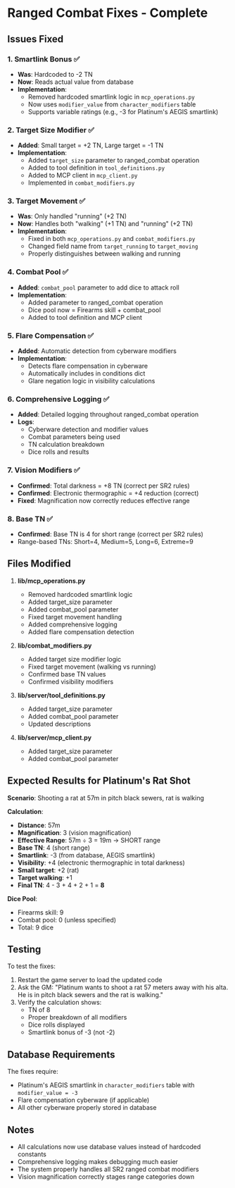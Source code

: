 # Ranged Combat Fixes - Complete

## Issues Fixed

### 1. **Smartlink Bonus** ✅
- **Was**: Hardcoded to -2 TN
- **Now**: Reads actual value from database
- **Implementation**: 
  - Removed hardcoded smartlink logic in `mcp_operations.py`
  - Now uses `modifier_value` from `character_modifiers` table
  - Supports variable ratings (e.g., -3 for Platinum's AEGIS smartlink)

### 2. **Target Size Modifier** ✅
- **Added**: Small target = +2 TN, Large target = -1 TN
- **Implementation**:
  - Added `target_size` parameter to ranged_combat operation
  - Added to tool definition in `tool_definitions.py`
  - Added to MCP client in `mcp_client.py`
  - Implemented in `combat_modifiers.py`

### 3. **Target Movement** ✅
- **Was**: Only handled "running" (+2 TN)
- **Now**: Handles both "walking" (+1 TN) and "running" (+2 TN)
- **Implementation**:
  - Fixed in both `mcp_operations.py` and `combat_modifiers.py`
  - Changed field name from `target_running` to `target_moving`
  - Properly distinguishes between walking and running

### 4. **Combat Pool** ✅
- **Added**: `combat_pool` parameter to add dice to attack roll
- **Implementation**:
  - Added parameter to ranged_combat operation
  - Dice pool now = Firearms skill + combat_pool
  - Added to tool definition and MCP client

### 5. **Flare Compensation** ✅
- **Added**: Automatic detection from cyberware modifiers
- **Implementation**:
  - Detects flare compensation in cyberware
  - Automatically includes in conditions dict
  - Glare negation logic in visibility calculations

### 6. **Comprehensive Logging** ✅
- **Added**: Detailed logging throughout ranged_combat operation
- **Logs**:
  - Cyberware detection and modifier values
  - Combat parameters being used
  - TN calculation breakdown
  - Dice rolls and results

### 7. **Vision Modifiers** ✅
- **Confirmed**: Total darkness = +8 TN (correct per SR2 rules)
- **Confirmed**: Electronic thermographic = +4 reduction (correct)
- **Fixed**: Magnification now correctly reduces effective range

### 8. **Base TN** ✅
- **Confirmed**: Base TN is 4 for short range (correct per SR2 rules)
- Range-based TNs: Short=4, Medium=5, Long=6, Extreme=9

## Files Modified

1. **lib/mcp_operations.py**
   - Removed hardcoded smartlink logic
   - Added target_size parameter
   - Added combat_pool parameter
   - Fixed target movement handling
   - Added comprehensive logging
   - Added flare compensation detection

2. **lib/combat_modifiers.py**
   - Added target size modifier logic
   - Fixed target movement (walking vs running)
   - Confirmed base TN values
   - Confirmed visibility modifiers

3. **lib/server/tool_definitions.py**
   - Added target_size parameter
   - Added combat_pool parameter
   - Updated descriptions

4. **lib/server/mcp_client.py**
   - Added target_size parameter
   - Added combat_pool parameter

## Expected Results for Platinum's Rat Shot

**Scenario**: Shooting a rat at 57m in pitch black sewers, rat is walking

**Calculation**:
- **Distance**: 57m
- **Magnification**: 3 (vision magnification)
- **Effective Range**: 57m ÷ 3 = 19m → SHORT range
- **Base TN**: 4 (short range)
- **Smartlink**: -3 (from database, AEGIS smartlink)
- **Visibility**: +4 (electronic thermographic in total darkness)
- **Small target**: +2 (rat)
- **Target walking**: +1
- **Final TN**: 4 - 3 + 4 + 2 + 1 = **8**

**Dice Pool**:
- Firearms skill: 9
- Combat pool: 0 (unless specified)
- Total: 9 dice

## Testing

To test the fixes:

1. Restart the game server to load the updated code
2. Ask the GM: "Platinum wants to shoot a rat 57 meters away with his alta. He is in pitch black sewers and the rat is walking."
3. Verify the calculation shows:
   - TN of 8
   - Proper breakdown of all modifiers
   - Dice rolls displayed
   - Smartlink bonus of -3 (not -2)

## Database Requirements

The fixes require:
- Platinum's AEGIS smartlink in `character_modifiers` table with `modifier_value = -3`
- Flare compensation cyberware (if applicable)
- All other cyberware properly stored in database

## Notes

- All calculations now use database values instead of hardcoded constants
- Comprehensive logging makes debugging much easier
- The system properly handles all SR2 ranged combat modifiers
- Vision magnification correctly stages range categories down
